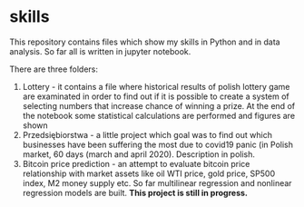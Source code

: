 # skills
This repository contains files which show my skills in Python and in data analysis. So far all is written in jupyter notebook.

There are three folders:
1. Lottery - it contains a file where historical results of polish lottery game are examinated in order to find out if it is possible to create a system of selecting numbers that increase chance of winning a prize. At the end of the notebook some statistical calculations are performed and figures are shown
2. Przedsiębiorstwa - a little project which goal was to find out which businesses have been suffering the most due to covid19 panic (in Polish market, 60 days (march and april 2020). Description in polish.
3. Bitcoin price prediction - an attempt to evaluate bitcoin price relationship with market assets like oil WTI price, gold price, SP500 index, M2 money supply etc. So far multilinear regression and nonlinear regression models are built. __This project is still in progress.__ 
